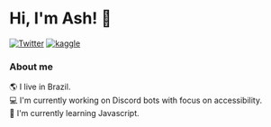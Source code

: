 
# Hi, I'm Ash! 🌈
[![Twitter](https://img.shields.io/badge/Twitter-@onlyashd-blue)](https://www.twitter.com/onlyashd)
[![kaggle](https://img.shields.io/badge/Datasets-Kaggle-9cf)](https://www.kaggle.com/ashtrindade/datasets)

### About me
🌎 I live in Brazil. <br>
💻 I'm currently working on Discord bots with focus on accessibility. <br>
🧠 I'm currently learning Javascript. <br>
